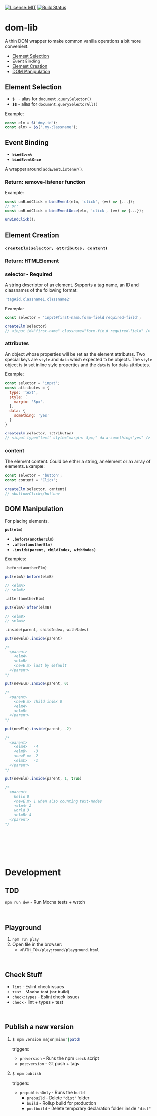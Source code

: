 [![License: MIT](https://img.shields.io/badge/License-MIT-blue.svg)](https://opensource.org/licenses/MIT)
[![Build Status](https://travis-ci.org/taitulism/<dom-lib>.svg?branch=master)](https://travis-ci.org/taitulism/<dom-lib>)


dom-lib
=======
A thin DOM wrapper to make common vanilla operations a bit more convenient.

* [Element Selection](#element-selection)
* [Event Binding](#event-binding)
* [Element Creation](#element-creation)
* [DOM Manipulation](#dom-manipulation)


Element Selection
-----------------
* **`$`** &nbsp; - alias for `document.querySelector()`
* **`$$`** - alias for `document.querySelectorAll()`

Example:
```js
const elm = $('#my-id');
const elms = $$('.my-classname');
```

Event Binding
-------------
* **`bindEvent`**
* **`bindEventOnce`**

A wrapper around `addEventListener()`.
### Return: remove-listener function

Example:
```js
const unBindClick = bindEvent(elm, 'click', (ev) => {...});
// or:
const unBindClick = bindEventOnce(elm, 'click', (ev) => {...});

unBindClick();
```


Element Creation
----------------
### `createElm(selector, attributes, content)`
### Return: HTMLElement

### **selector** - Required
A string descriptor of an element. Supports a tag-name, an ID and classnames of the following format:
```js
'tag#id.classname1.classname2'
```

Example:
```js
const selector = 'input#first-name.form-field.required-field';

createElm(selector)
// <input id="first-name" classname="form-field required-field" />
```

### **attributes**
An object whose properties will be set as the element attributes.
Two special keys are `style` and `data` which expected to be objects. The `style` object is to set inline style properties and the `data` is for data-attributes.

Example:
```js
const selector = 'input';
const attributes = {
  type: 'text',
  style: {
    margin: '5px',
  },
  data: {
    something: 'yes'
  }
}

createElm(selector, attributes)
// <input type="text" style="margin: 5px;" data-something="yes" />
```

### **content**
The element content. Could be either a string, an element or an array of elements.
Example:
```js
const selector = 'button';
const content = 'Click';

createElm(selector, content)
// <button>Click</button>
```


DOM Manipulation
----------------
For placing elements.

**`put(elm)`**
* **`.before(anotherElm)`**
* **`.after(anotherElm)`**
* **`.inside(parent, childIndex, withNodes)`**

Examples:

`.before(anotherElm)`
```js
put(elmA).before(elmB)

// <elmA>
// <elmB>
```

`.after(anotherElm)`
```js
put(elmA).after(elmB)

// <elmB>
// <elmA>
```

`.inside(parent, childIndex, withNodes)`
```js
put(newElm).inside(parent)

/* 
  <parent>
    <elmA>
    <elmB>
    <newElm> last by default
  </parent>
*/
```
```js
put(newElm).inside(parent, 0)

/* 
  <parent>
    <newElm> child index 0
    <elmA>
    <elmB>
  </parent>
*/
```
```js
put(newElm).inside(parent, -2)

/* 
  <parent>
    <elmA>   -4
    <elmB>   -3
    <newElm> -2
    <elmC>   -1
  </parent>
*/
```
```js
put(newElm).inside(parent, 1, true)

/* 
  <parent>
    hello 0
    <newElm> 1 when also counting text-nodes
    <elmA> 2
    world 3
    <elmB> 4
  </parent>
*/
```


&nbsp;

&nbsp;

&nbsp;

Development
===========

TDD
---
`npm run dev` - Run Mocha tests + watch

&nbsp;

Playground
----------
1. `npm run play`
2. Open file in the browser:
	* `<PATH_TO>/playground/playground.html` 

&nbsp;

Check Stuff
-----------
* `lint`        - Eslint check issues
* `test`        - Mocha test (for build)
* `check:types` - Eslint check issues
* `check`       - lint + types + test

&nbsp;

Publish a new version
---------------------
1.
	```sh
	$ npm version major|minor|patch
	```  
	triggers:

	* `preversion`  - Runs the npm `check` script
	* `postversion` - Git push + tags

2.
	```sh
	$ npm publish
	``` 
	triggers:

	* `prepublishOnly` - Runs the `build`
		* `prebuild`  - Delete `"dist"` folder
		* `build`     - Rollup build for production
		* `postbuild` - Delete temporary declaration folder inside `"dist"`




